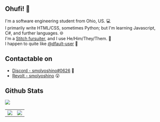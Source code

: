 ## Ohufi! 🌴

I'm a software engineering student from Ohio, US. 💻
\
I primarily write HTML/CSS, sometimes Python; but I'm learning Javascript, C#, and further languages. 🌐
\
I'm a [Stitch fursuiter](https://twitter.com/sillystitchy), and I use He/Him/They/Them. 👾
\
I happen to quite like [@dfault-user](https://github.com/dfault-user) 💙

## Contactable on
- [Discord - smolyoshino#0626](https://discord.com/users/193789388034015232) 🥴
- [Revolt - smolyoshino](https://revolt.chat) 😮


## Github Stats
![](https://komarev.com/ghpvc/?username=smolyoshino&color=003c83)

<!--![smolyoshino's GitHub stats](https://github-readme-stats.vercel.app/api?username=smolyoshino&count_private=true&theme=github_dark&show_icons=true&border_color=003c83&include_all_commits=true&border_radius=6)

![Top Langs](https://github-readme-stats.vercel.app/api/top-langs/?username=smolyoshino&theme=github_dark&layout=compact&border_color=003c83&card_width=445&border_radius=6)-->

<table role="table">
  <tbody>
    <tr>
      <td align="center">
        <img align="center" src="https://github-readme-stats.vercel.app/api/top-langs/?username=smolyoshino&theme=github_dark&layout=compact&border_color=003c83&card_width=445&border_radius=6"/>
      </td>
      <td align="center">
        <img align="center" src="https://github-readme-stats.vercel.app/api?username=smolyoshino&count_private=true&theme=github_dark&show_icons=true&border_color=003c83&include_all_commits=true&border_radius=6"/>
      </td>
    </tr>
  </tbody>
</table>

<!--
**smolyoshino/smolyoshino** is a ✨ _special_ ✨ repository because its `README.md` (this file) appears on your GitHub profile.

Here are some ideas to get you started:

- 🔭 I’m currently working on ...
- 🌱 I’m currently learning ...
- 👯 I’m looking to collaborate on ...
- 🤔 I’m looking for help with ...
- 💬 Ask me about ...
- 📫 How to reach me: ...
- 😄 Pronouns: ...
- ⚡ Fun fact: ...
-->
